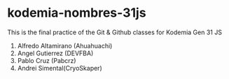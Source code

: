 # kodemia-nombres-31js

This is the final practice of the Git &amp; Github classes for Kodemia Gen 31 JS

1. Alfredo Altamirano (Ahuahuachi)
2. Angel Gutierrez (DEVFBA)
3. Pablo Cruz (Pabcrz)
4. Andrei Simental(CryoSkaper)